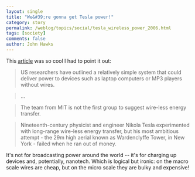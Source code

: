 ```yaml
---
layout: single 
title: "We&#39;re gonna get Tesla power!" 
category: story
permalink: /weblog/topics/social/tesla_wireless_power_2006.html
tags: [society] 
comments: false 
author: John Hawks 
---
```



<p>
This <a href="http://news.bbc.co.uk/2/hi/technology/6129460.stm">article</a> was so cool I had to point it out: 
</p>

<blockquote>US researchers have outlined a relatively simple system that could deliver power to devices such as laptop computers or MP3 players without wires.</blockquote>

<blockquote>...</blockquote>

<blockquote>The team from MIT is not the first group to suggest wire-less energy transfer.</blockquote>

<blockquote>Nineteenth-century physicist and engineer Nikola Tesla experimented with long-range wire-less energy transfer, but his most ambitious attempt - the 29m high aerial known as Wardenclyffe Tower, in New York - failed when he ran out of money.</blockquote>

<p>
It's not for broadcasting power around the world -- it's for charging up devices and, potentially, nanotech. Which is logical but ironic: on the macro scale wires are cheap, but on the micro scale they are bulky and expensive!
</p>

